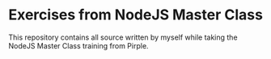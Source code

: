 # Exercises from NodeJS Master Class
This repository contains all source written by myself while taking the NodeJS Master Class training from Pirple.
